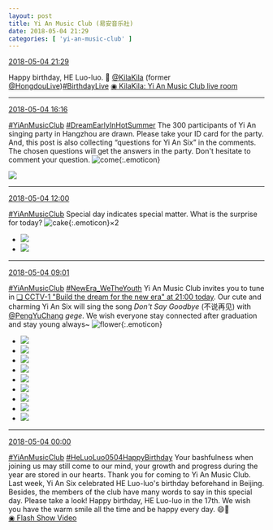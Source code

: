 ```yaml
---
layout: post
title: Yi An Music Club (易安音乐社)
date: 2018-05-04 21:29
categories: [ 'yi-an-music-club' ]
---
```


<div class="weibo-info">
  <a href="https://weibo.com/6094546964/Gf8gDmF7t">2018-05-04 21:29</a>
</div>

Happy birthday, HE Luo-luo. 🎉 [@KilaKila](https://weibo.com/u/5990184179) (former [@HongdouLive](https://weibo.com/u/5990184179))[#BirthdayLive](https://weibo.com/p/10080834d9c561c5637aa7bb2ea9dbb47c0ffb) [◉ KilaKila: Yi An Music Club live room](http://www.hongdoufm.com/room/1129896713482403914)

<!-- more -->

---

<div class="weibo-info">
  <a href="https://weibo.com/6094546964/Gf6dVo8Vk">2018-05-04 16:16</a>
</div>

[#YiAnMusicClub](https://weibo.com/p/100808beae2e3e05b17b64f63ebedca39f19b2/super_index) [#DreamEarlyInHotSummer](https://weibo.com/p/1008087f2adb78e0df137f468cbafdcbd0ffcf) The 300 participants of Yi An singing party in Hangzhou are drawn. Please take your ID card for the party. And, this post is also collecting “questions for Yi An Six” in the comments. The chosen questions will get the answers in the party. Don't hesitate to comment your question. ![come](https://img.t.sinajs.cn/t4/appstyle/expression/ext/normal/42/2018new_guolai_org.png){:.emoticon}

<a href="https://wx4.sinaimg.cn/mw690/006Es64Aly1fqzdnzy4frj30nhcdqb2b.jpg">
  <img class="weibo-pic-preview" src="https://wx4.sinaimg.cn/orj360/006Es64Aly1fqzdnzy4frj30nhcdqb2b.jpg" />
</a>

---

<div class="weibo-info">
  <a href="https://weibo.com/6094546964/Gf4xEhnT3">2018-05-04 12:00</a>
</div>

[#YiAnMusicClub](https://weibo.com/p/100808beae2e3e05b17b64f63ebedca39f19b2/super_index) Special day indicates special matter. What is the surprise for today? ![cake](https://img.t.sinajs.cn/t4/appstyle/expression/ext/normal/f9/2018new_dangao_org.png){:.emoticon}×2

<ul class="weibo-pic-list-1">
  <li class="weibo-pic">
    <a href="https://wx1.sinaimg.cn/mw690/006Es64Aly1fqz6ebus3zj30jdcn04qt.jpg"><img src="https://wx1.sinaimg.cn/thumb150/006Es64Aly1fqz6ebus3zj30jdcn04qt.jpg"/></a>
  </li>
  <li class="weibo-pic">
    <a href="https://wx4.sinaimg.cn/mw690/006Es64Aly1fqz6e7qrwmj30m8bgeu0z.jpg"><img src="https://wx4.sinaimg.cn/thumb150/006Es64Aly1fqz6e7qrwmj30m8bgeu0z.jpg"/></a>
  </li>
</ul>

---

<div class="weibo-info">
  <a href="https://weibo.com/6094546964/Gf3mYCofi">2018-05-04 09:01</a>
</div>

[#YiAnMusicClub](https://weibo.com/p/100808beae2e3e05b17b64f63ebedca39f19b2/super_index) [#NewEra_WeTheYouth](https://weibo.com/p/10080867892644bcfb12eecdae423b52e0a540) Yi An Music Club invites you to tune in [❏ CCTV-1 "Build the dream for the new era" at 21:00 today](http://t.cn/RunNFmZ). Our cute and charming Yi An Six will sing the song *Don't Say Goodbye* (不说再见) with [@PengYuChang](https://weibo.com/u/2286552551) *gege*. We wish everyone stay connected after graduation and stay young always~ ![flower](https://img.t.sinajs.cn/t4/appstyle/expression/ext/normal/d4/2018new_xianhua_org.png){:.emoticon}

<ul class="weibo-pic-list-3">
  <li class="weibo-pic">
    <a href="https://wx2.sinaimg.cn/mw690/006Es64Aly1fqz1240s5mj31111jkb2a.jpg"><img src="https://wx2.sinaimg.cn/thumb150/006Es64Aly1fqz1240s5mj31111jkb2a.jpg"/></a>
  </li>
  <li class="weibo-pic">
    <a href="https://wx3.sinaimg.cn/mw690/006Es64Aly1fqz1233s8aj31111jkkjm.jpg"><img src="https://wx3.sinaimg.cn/thumb150/006Es64Aly1fqz1233s8aj31111jkkjm.jpg"/></a>
  </li>
  <li class="weibo-pic">
    <a href="https://wx2.sinaimg.cn/mw690/006Es64Aly1fqz1257aznj31111jkb2a.jpg"><img src="https://wx2.sinaimg.cn/thumb150/006Es64Aly1fqz1257aznj31111jkb2a.jpg"/></a>
  </li>
  <li class="weibo-pic">
    <a href="https://wx1.sinaimg.cn/mw690/006Es64Aly1fqz16px8v2j31xg1abx6t.jpg"><img src="https://wx1.sinaimg.cn/thumb150/006Es64Aly1fqz16px8v2j31xg1abx6t.jpg"/></a>
  </li>
  <li class="weibo-pic">
    <a href="https://wx2.sinaimg.cn/mw690/006Es64Aly1fqz12ayeqtj32pf1sanpg.jpg"><img src="https://wx2.sinaimg.cn/thumb150/006Es64Aly1fqz12ayeqtj32pf1sanpg.jpg"/></a>
  </li>
  <li class="weibo-pic">
    <a href="https://wx2.sinaimg.cn/mw690/006Es64Aly1fqz16qno24j31xg1ab7ll.jpg"><img src="https://wx2.sinaimg.cn/thumb150/006Es64Aly1fqz16qno24j31xg1ab7ll.jpg"/></a>
  </li>
  <li class="weibo-pic">
    <a href="https://wx4.sinaimg.cn/mw690/006Es64Aly1fqz16qzgatj317b1szago.jpg"><img src="https://wx4.sinaimg.cn/thumb150/006Es64Aly1fqz16qzgatj317b1szago.jpg"/></a>
  </li>
  <li class="weibo-pic">
    <a href="https://wx4.sinaimg.cn/mw690/006Es64Aly1fqz16ratvxj31121jk0xq.jpg"><img src="https://wx4.sinaimg.cn/thumb150/006Es64Aly1fqz16ratvxj31121jk0xq.jpg"/></a>
  </li>
  <li class="weibo-pic">
    <a href="https://wx2.sinaimg.cn/mw690/006Es64Aly1fqz16rlp1tj31121jk42x.jpg"><img src="https://wx2.sinaimg.cn/thumb150/006Es64Aly1fqz16rlp1tj31121jk42x.jpg"/></a>
  </li>
</ul>

---

<div class="weibo-info">
  <a href="https://weibo.com/6094546964/GeZPvxvRm">2018-05-04 00:00</a>
</div>

[#YiAnMusicClub](https://weibo.com/p/100808beae2e3e05b17b64f63ebedca39f19b2/super_index) [#HeLuoLuo0504HappyBirthday](https://weibo.com/p/1008082bc17c3565071927d08eccf4ec94e83e) Your bashfulness when joining us may still come to our mind, your growth and progress during the year are stored in our hearts. Thank you for coming to Yi An Music Club. Last week, Yi An Six celebrated HE Luo-luo's birthday beforehand in Beijing. Besides, the members of the club have many words to say in this special day. Please take a look! Happy birthday, HE Luo-luo in the 17th. We wish you have the warm smile all the time and be happy every day. 😄🎂  
[◉ Flash Show Video](http://www.miaopai.com/show/jBlwa7NTDwjZzZSTwxX9I5~Zl~Hmle4PP0w8Ng__.htm)
